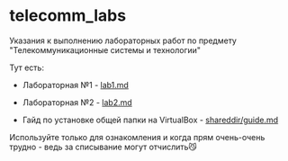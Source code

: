 # telecomm_labs

Указания к выполнению лабораторных работ по предмету "Телекоммуникационные системы и технологии"

Тут есть:

* Лабораторная №1 - [lab1.md](/lab1/lab1.md)
* Лабораторная №2 - [lab2.md](/lab2/lab2.md)

* Гайд по установке общей папки на VirtualBox - [shareddir/guide.md](/shareddir/guide.md)

Используйте только для ознакомления и когда прям очень-очень трудно - ведь за списывание могут отчислить😼
